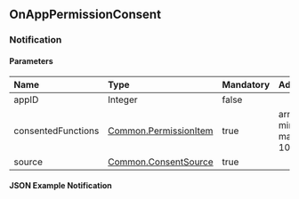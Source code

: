 ## OnAppPermissionConsent


### Notification

#### Parameters

|Name|Type|Mandatory|Additional|
|:---|:---|:--------|:---------|
|appID|Integer|false||
|consentedFunctions|[Common.PermissionItem](../../common/structs/#permissionitem)|true|array: true<br>minsize: 1<br>maxsize: 100|
|source|[Common.ConsentSource](../../common/enums/#consentsource)|true||

#### JSON Example Notification
```json

```

